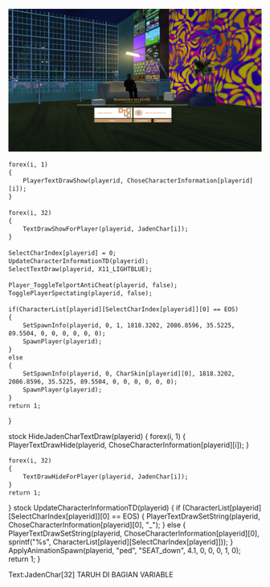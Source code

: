 ![alt text](https://github.com/mrxzi/SAMP-MULTICHAR/blob/main/image.png?raw=true)


	forex(i, 1)
	{
		PlayerTextDrawShow(playerid, ChoseCharacterInformation[playerid][i]);
	}

	forex(i, 32)
	{
		TextDrawShowForPlayer(playerid, JadenChar[i]);
	}

	SelectCharIndex[playerid] = 0;
	UpdateCharacterInformationTD(playerid);
	SelectTextDraw(playerid, X11_LIGHTBLUE);

	Player_ToggleTelportAntiCheat(playerid, false);
	TogglePlayerSpectating(playerid, false);

	if(CharacterList[playerid][SelectCharIndex[playerid]][0] == EOS)
	{
		SetSpawnInfo(playerid, 0, 1, 1818.3202, 2086.8596, 35.5225, 89.5504, 0, 0, 0, 0, 0, 0);
		SpawnPlayer(playerid);
	}
	else
	{
		SetSpawnInfo(playerid, 0, CharSkin[playerid][0], 1818.3202, 2086.8596, 35.5225, 89.5504, 0, 0, 0, 0, 0, 0);
		SpawnPlayer(playerid);
	}
	return 1;
}

stock HideJadenCharTextDraw(playerid)
{
	forex(i, 1)
	{
		PlayerTextDrawHide(playerid, ChoseCharacterInformation[playerid][i]);
	}

	forex(i, 32)
	{
		TextDrawHideForPlayer(playerid, JadenChar[i]);
	}
	return 1;
}
stock UpdateCharacterInformationTD(playerid)
{
	if (CharacterList[playerid][SelectCharIndex[playerid]][0] == EOS)
	{
		PlayerTextDrawSetString(playerid, ChoseCharacterInformation[playerid][0], "_");
	}
	else
	{
		PlayerTextDrawSetString(playerid, ChoseCharacterInformation[playerid][0], sprintf("%s", CharacterList[playerid][SelectCharIndex[playerid]]));
	}
	ApplyAnimationSpawn(playerid, "ped", "SEAT_down", 4.1, 0, 0, 0, 1, 0);
	return 1;
}

Text:JadenChar[32]
TARUH DI BAGIAN VARIABLE
